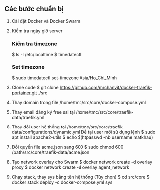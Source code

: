 ## Các bước chuẩn bị

1. Cài đặt Docker và Docker Swarm
2. Kiểm tra ngày giờ server
    ### Kiểm tra timezone
    $ ls -l /etc/localtime
    $ timedatectl

    ### Set timezone
    $ sudo timedatectl set-timezone Asia/Ho_Chi_Minh

3. Clone code
$ git clone https://github.com/mrchanvit/docker-traefik-portainer.git ./src

4. Thay domain trong file /home/tmc/src/core/docker-compose.yml
5. Thay email đăng ký free ssl tại /home/tmc/src/core/traefik-data/traefik.yml
6. Thay đổi user hệ thống tại /home/tmc/src/core/traefik-data/configurations/dynamic.yml
    Để tại user mới sử dụng lệnh 
    $ sudo apt install apache2-utils
    $ echo $(htpasswd -nb username matkhau)
7. Đổi quyền file acme.json sang 600
    $ sudo chmod 600 /path/src/core/traefik-data/acme.json
8. Tạo network overlay cho Swarm
    $ docker network create -d overlay proxy
    $ docker network create -d overlay agent_network
9. Chạy stack, thay sys bằng tên hệ thống (Tùy chọn)
$ cd src/core
$ docker stack deploy -c docker-compose.yml sys


